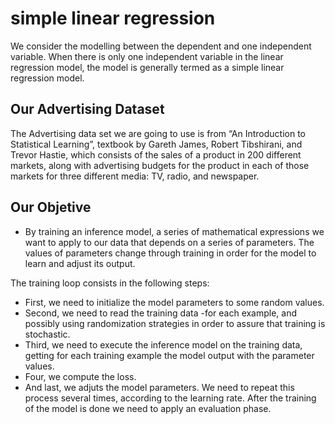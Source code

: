 # simple linear regression
We consider the modelling between the dependent and one independent variable. When there is only one 
independent variable in the linear regression model, the model is generally termed as a simple linear 
regression model.

## Our Advertising Dataset
The Advertising data set we are going to use is from “An Introduction to Statistical Learning”, textbook by Gareth James, Robert Tibshirani, and Trevor Hastie, which consists of the sales of a product in 200 different markets, along with advertising budgets for the product in each of those markets for three different media: TV, radio, and newspaper.

## Our Objetive
- By training an inference model, a series of mathematical expressions we want to apply to our data that depends on a series of parameters. The values of parameters change through training in order for the model to learn and adjust its output.

The training loop consists in the following steps:
- First, we need to initialize the model parameters to some random values.
- Second, we need to read the training data -for each example, and possibly using randomization strategies in order to assure that training is stochastic.
- Third, we need to execute the inference model on the training data, getting for each training example the model output with the parameter values.
- Four, we compute the loss.
- And last, we adjuts the model parameters.
We need to repeat this process several times, according to the learning rate. After the training of the model is done we need to apply an evaluation phase.
